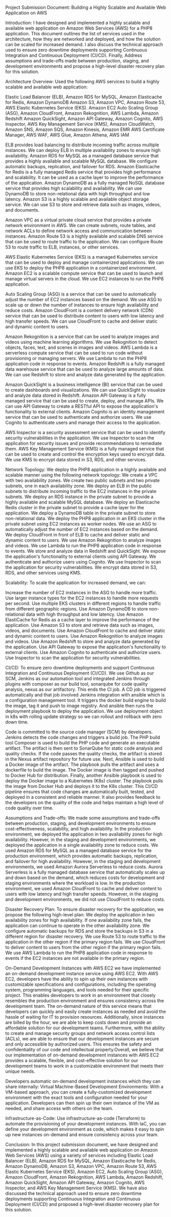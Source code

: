 Project Submission Document: 
Building a Highly Scalable and Available Web Application on AWS

Introduction:
I have designed and implemented a highly scalable and available web application on Amazon Web Services (AWS) for a PHP8 application. This document outlines the list of services used in the architecture, how they are networked and deployed, and how the solution can be scaled for increased demand. I also discuss the technical approach used to ensure zero downtime deployments supporting Continuous Integration and Continuous Deployment (CI/CD). Finally, Address assumptions and trade-offs made between production, staging, and development environments and propose a high-level disaster recovery plan for this solution.

Architecture Overview:
Used the following AWS services to build a highly scalable and available web application:

Elastic Load Balancer (ELB), Amazon RDS for MySQL, Amazon Elasticache for Redis, Amazon DynamoDB
Amazon S3, Amazon VPC, Amazon Route 53, AWS Elastic Kubernetes Service (EKS). Amazon EC2
Auto Scaling Group (ASG), Amazon CloudFront, Amazon Rekognition, AWS Lambda, Amazon Redshift
Amazon QuickSight, Amazon API Gateway, Amazon Cognito, AWS Inspector, AWS Key Management Service (KMS),  Amazon CloudWatch, Amazon SNS, Amazon SQS, Amazon Kinesis, Amazon EMR
AWS Certificate Manager, AWS WAF, AWS Glue, Amazon Athena, AWS IAM

ELB provides load balancing to distribute incoming traffic across multiple instances. We can deploy ELB in multiple availability zones to ensure high availability. 
Amazon RDS for MySQL as a managed database service that provides a highly available and scalable MySQL database. We configure automatic backups, replication, and failover for RDS. 
Amazon Elasticache for Redis is a fully managed Redis service that provides high performance and scalability. It can be used as a cache layer to improve the performance of the application. 
Amazon DynamoDB as a fully managed NoSQL database service that provides high scalability and availability. We can use DynamoDB to store non-relational data with high throughput and low latency.
 Amazon S3 is a highly scalable and available object storage service. We can use S3 to store and retrieve data such as images, videos, and documents.

Amazon VPC as a virtual private cloud service that provides a private network environment in AWS. We can create subnets, route tables, and network ACLs to define network access and communication between instances. 
Amazon Route 53 is a highly available and scalable DNS service that can be used to route traffic to the application. We can configure Route 53 to route traffic to ELB, instances, or other services.

AWS Elastic Kubernetes Service (EKS) is a managed Kubernetes service that can be used to deploy and manage containerized applications. We can use EKS to deploy the PHP8 application in a containerized environment. 
Amazon EC2 is a scalable compute service that can be used to launch and manage virtual servers in the cloud. We use EC2 instances to run the PHP8 application.

Auto Scaling Group (ASG) is a service that can be used to automatically adjust the number of EC2 instances based on the demand. We use ASG to scale up or down the number of instances to ensure high availability and reduce costs. 
Amazon CloudFront is a content delivery network (CDN) service that can be used to distribute content to users with low latency and high transfer speeds. We can use CloudFront to cache and deliver static and dynamic content to users.

Amazon Rekognition is a service that can be used to analyze images and videos using machine learning algorithms. We use Rekognition to detect objects, faces, text, and scenes in images and videos. 
AWS Lambda is a serverless compute service that can be used to run code without provisioning or managing servers. We use Lambda to run the PHP8 application code in response to events.
 Amazon Redshift is a fully managed data warehouse service that can be used to analyze large amounts of data. We can use Redshift to store and analyze data generated by the application.

Amazon QuickSight is a business intelligence (BI) service that can be used to create dashboards and visualizations. We can use QuickSight to visualize and analyze data stored in Redshift.
 Amazon API Gateway is a fully managed service that can be used to create, deploy, and manage APIs. We can use API Gateway to create a RESTful API to expose the application's functionality to external clients.
 Amazon Cognito is an identity management service that can be used to authenticate and authorize users. We use Cognito to authenticate users and manage their access to the application.

AWS Inspector is a security assessment service that can be used to identify security vulnerabilities in the application. We use Inspector to scan the application for security issues and provide recommendations to remediate them. 
AWS Key Management Service (KMS) is a fully managed service that can be used to create and control the encryption keys used to encrypt data. We use KMS to encrypt data stored in S3, RDS, and other services.

Network Topology:
We deploy the PHP8 application in a highly available and scalable manner using the following network topology:
We create a VPC with two availability zones.
We create two public subnets and two private subnets, one in each availability zone.
We deploy an ELB in the public subnets to distribute incoming traffic to the EC2 instances in the private subnets.
We deploy an RDS instance in the private subnet to provide a highly available and scalable MySQL database.
We deploy an Elasticache Redis cluster in the private subnet to provide a cache layer for the application.
We deploy a DynamoDB table in the private subnet to store non-relational data.
We deploy the PHP8 application in an EKS cluster in the private subnet using EC2 instances as worker nodes.
We use an ASG to automatically adjust the number of EC2 instances based on the demand.
We deploy CloudFront in front of ELB to cache and deliver static and dynamic content to users.
We use Amazon Rekognition to analyze images and videos.
We use Lambda to run the PHP8 application code in response to events.
We store and analyze data in Redshift and QuickSight.
We expose the application's functionality to external clients using API Gateway.
We authenticate and authorize users using Cognito.
We use Inspector to scan the application for security vulnerabilities.
We encrypt data stored in S3, RDS, and other services using KMS.

Scalability:
To scale the application for increased demand, we can:

Increase the number of EC2 instances in the ASG to handle more traffic.
Use larger instance types for the EC2 instances to handle more requests per second.
Use multiple EKS clusters in different regions to handle traffic from different geographic regions.
Use Amazon DynamoDB to store non-relational data with high throughput and low latency.
Use Amazon ElastiCache for Redis as a cache layer to improve the performance of the application.
Use Amazon S3 to store and retrieve data such as images, videos, and documents.
Use Amazon CloudFront to cache and deliver static and dynamic content to users.
Use Amazon Rekognition to analyze images and videos.
Use Amazon Redshift to store and analyze data generated by the application.
Use API Gateway to expose the application's functionality to external clients.
Use Amazon Cognito to authenticate and authorize users.
Use Inspector to scan the application for security vulnerabilities.


CI/CD:
To ensure zero downtime deployments and support Continuous Integration and Continuous Deployment (CI/CD).
We use Github as our SCM, Jenkins as our automation tool and integrated Jenkins through plugins with composer as our build tool, sonarqube for code quality analysis, nexus as our artifactory. This ends the CI job. 
A CD job is triggered automatically and that job involved Jenkins integration with ansible which is a configuration management tool. It triggers the docker build engine to build the image, tag it and push to image registry. And ansible then runs the deployment playbook to deploy the application.
We use deployment object in k8s with rolling update strategy so we can rollout and rollback with zero down time.


Code is committed to the source code manager (SCM) by developers. Jenkins detects the code changes and triggers a build job. The PHP build tool Composer is used to build the PHP code and generate an executable artifact. The artifact is then sent to SonarQube for static code analysis and quality checks. If the code passes the quality checks, the artifact is stored in the Nexus artifact repository for future use. Next, Ansible is used to build a Docker image of the artifact. The playbook pulls the artifact and uses a dockerfile to build the image. The Docker image is then tagged and pushed to Docker Hub for distribution. Finally, another Ansible playbook is used to deploy the Docker image to a Kubernetes (K8s) cluster. The playbook pulls the image from Docker Hub and deploys it to the K8s cluster.
This CI/CD pipeline ensures that code changes are automatically built, tested, and deployed in a consistent and reliable manner. It also provides feedback to the developers on the quality of the code and helps maintain a high level of code quality over time.

Assumptions and Trade-offs:
We made some assumptions and trade-offs between production, staging, and development environments to ensure cost-effectiveness, scalability, and high availability.
In the production environment, we deployed the application in two availability zones for high availability. However, in the staging and development environments, we deployed the application in a single availability zone to reduce costs.
We used Amazon RDS for MySQL as a managed database service for the production environment, which provides automatic backups, replication, and failover for high availability. However, in the staging and development environments, we used Amazon Aurora Serverless to reduce costs. Aurora Serverless is a fully managed database service that automatically scales up and down based on the demand, which reduces costs for development and staging environments where the workload is low.
In the production environment, we used Amazon CloudFront to cache and deliver content to users with low latency and high transfer speeds. However, in the staging and development environments, we did not use CloudFront to reduce costs.

Disaster Recovery Plan:
To ensure disaster recovery for the application, we propose the following high-level plan:
We deploy the application in two availability zones for high availability. If one availability zone fails, the application can continue to operate in the other availability zone. We configure automatic backups for RDS and store the backups in S3 in a different region for disaster recovery. We use Route 53 to route traffic to the application in the other region if the primary region fails. We use CloudFront to deliver content to users from the other region if the primary region fails. We use AWS Lambda to run the PHP8 application code in response to events if the EC2 instances are not available in the primary region.

On-Demand Development Instances with AWS EC2
we have implemented an on-demand development instance service using AWS EC2.
With AWS EC2, developers have the ability to spin up their own instances with customizable specifications and configurations, including the operating system, programming languages, and tools needed for their specific project. This enables developers to work in an environment that closely resembles the production environment and ensures consistency across the development team.
The on-demand nature of this service means that developers can quickly and easily create instances as needed and avoid the hassle of waiting for IT to provision resources. Additionally, since instances are billed by the hour, we are able to keep costs down and provide an affordable solution for our development teams.
Furthermore, with the ability to create and manage security groups and network access control lists (ACLs), we are able to ensure that our development instances are secure and only accessible by authorized users. This ensures the safety and confidentiality of our code and intellectual property.Overall, we believe that our implementation of on-demand development instances with AWS EC2 provides a scalable, flexible, and cost-effective solution for our development teams to work in a customizable environment that meets their unique needs.


Developers automatic on-demand development instances which they can share internally:
Virtual Machine-Based Development Environments: With a VM-based approach, you can create a fully-customized development environment with the exact tools and configuration needed for your application. Developers can then spin up their own instance of the VM as needed, and share access with others on the team.

Infrastructure-as-Code: Use infrastructure-as-code (Terraform) to automate the provisioning of your development instances. With IaC, you can define your development environment as code, which makes it easy to spin up new instances on-demand and ensure consistency across your team.



Conclusion:
In this project submission document, we have designed and implemented a highly scalable and available web application on Amazon Web Services (AWS) using a variety of services including Elastic Load Balancer (ELB), Amazon RDS for MySQL, Amazon Elasticache for Redis, Amazon DynamoDB, Amazon S3, Amazon VPC, Amazon Route 53, AWS Elastic Kubernetes Service (EKS), Amazon EC2, Auto Scaling Group (ASG), Amazon CloudFront, Amazon Rekognition, AWS Lambda, Amazon Redshift, Amazon QuickSight, Amazon API Gateway, Amazon Cognito, AWS Inspector, and AWS Key Management Service (KMS). We have also discussed the technical approach used to ensure zero downtime deployments supporting Continuous Integration and Continuous Deployment (CI/CD) and proposed a high-level disaster recovery plan for this solution. 
